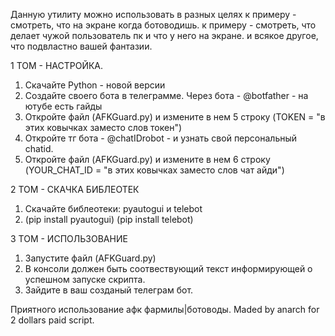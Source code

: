 Данную утилиту можно использовать в разных целях
 к примеру - смотреть, что на экране когда ботоводишь.
 к примеру - смотреть, что делает чужой пользователь пк и что у него на экране.
 и всякое другое, что подвластно вашей фантазии.
 
1 ТОМ - НАСТРОЙКА.
  1) Скачайте Python - новой версии
  2) Создайте своего бота в телеграмме. Через бота - @botfather - на ютубе есть гайды
  3) Откройте файл (AFKGuard.py) и измените в нем 5 строку (TOKEN = "в этих ковычках заместо слов токен")
  4) Откройте тг бота - @chatIDrobot - и узнать свой персональный chatid.
  5) Откройте файл (AFKGuard.py) и измените в нем 6 строку (YOUR_CHAT_ID = "в этих ковычках заместо слов чат айди")

2 ТОМ - СКАЧКА БИБЛЕОТЕК
  1) Скачайте библеотеки: pyautogui и telebot
  2)  (pip install pyautogui) (pip install telebot)

3 ТОМ - ИСПОЛЬЗОВАНИЕ
  1) Запустите файл (AFKGuard.py)
  2) В консоли должен быть соотвествующий текст информирующей о успешном запуске скрипта.
  3) Зайдите в ваш созданый телеграм бот.

Приятного использование афк фармилы|ботоводы. 
Maded by anarch 
for 2 dollars paid script.
